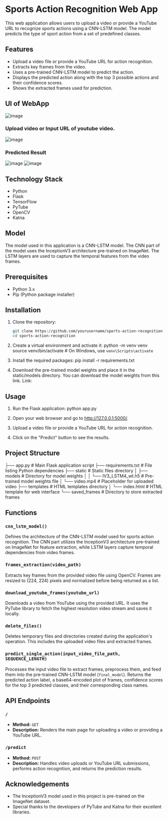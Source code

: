 # Sports Action Recognition Web App

This web application allows users to upload a video or provide a YouTube URL to recognize sports actions using a CNN-LSTM model. The model predicts the type of sport action from a set of predefined classes.

## Features

- Upload a video file or provide a YouTube URL for action recognition.
- Extracts key frames from the video.
- Uses a pre-trained CNN-LSTM model to predict the action.
- Displays the predicted action along with the top 3 possible actions and their confidence scores.
- Shows the extracted frames used for prediction.

## UI of WebApp
![image](https://github.com/vedant185raut/Sports-Recognition-in-Videos-Using-Deep-Learning/assets/105361526/22330a5d-119e-4522-aa64-5676377cea25)
 ### Upload video or Input URL of youtube video.
 ![image](https://github.com/vedant185raut/Sports-Recognition-in-Videos-Using-Deep-Learning/assets/105361526/a73e399e-409e-4efb-8205-f978727702bc)
 ### Predicted Result
![image](https://github.com/vedant185raut/Sports-Recognition-in-Videos-Using-Deep-Learning/assets/105361526/e7b450d8-945b-4058-b4bd-859d8a56f30c)
![image](https://github.com/vedant185raut/Sports-Recognition-in-Videos-Using-Deep-Learning/assets/105361526/7f6336b4-213b-4ec2-b45a-5ab737f2d1da)

## Technology Stack

- Python
- Flask
- TensorFlow
- PyTube
- OpenCV
- Katna

## Model

The model used in this application is a CNN-LSTM model. The CNN part of the model uses the InceptionV3 architecture pre-trained on ImageNet. The LSTM layers are used to capture the temporal features from the video frames.

## Prerequisites

- Python 3.x
- Pip (Python package installer)

## Installation

1. Clone the repository:

   ```bash
   git clone https://github.com/yourusername/sports-action-recognition.git
   cd sports-action-recognition
   
2. Create a virtual environment and activate it:
   python -m venv venv
   source venv/bin/activate   # On Windows, use `venv\Scripts\activate`

3. Install the required packages:
   pip install -r requirements.txt
   
5. Download the pre-trained model weights and place it in the static/models directory. You can download the model weights from this link.
   Link:

## Usage

1. Run the Flask application:
   python app.py
2. Open your web browser and go to http://127.0.0.1:5000/.

3. Upload a video file or provide a YouTube URL for action recognition.

4. Click on the "Predict" button to see the results.

## Project Structure

├── app.py # Main Flask application script
├── requirements.txt # File listing Python dependencies
├── static # Static files directory
│ ├── models # Directory for model weights
│ │ └── IV3_LSTM4_wt.h5 # Pre-trained model weights file
│ └── video.mp4 # Placeholder for uploaded video
├── templates # HTML templates directory
│ └── index.html # HTML template for web interface
└── saved_frames # Directory to store extracted frames

## Functions

### `cnn_lstm_model()`

Defines the architecture of the CNN-LSTM model used for sports action recognition. The CNN part utilizes the InceptionV3 architecture pre-trained on ImageNet for feature extraction, while LSTM layers capture temporal dependencies from video frames.

### `frames_extraction(video_path)`

Extracts key frames from the provided video file using OpenCV. Frames are resized to (224, 224) pixels and normalized before being returned as a list.

### `download_youtube_frames(youtube_url)`

Downloads a video from YouTube using the provided URL. It uses the PyTube library to fetch the highest resolution video stream and saves it locally.

### `delete_files()`

Deletes temporary files and directories created during the application's operation. This includes the uploaded video files and extracted frames.

### `predict_single_action(input_video_file_path, SEQUENCE_LENGTH)`

Processes the input video file to extract frames, preprocess them, and feed them into the pre-trained CNN-LSTM model (`final_model`). Returns the predicted action label, a base64-encoded plot of frames, confidence scores for the top 3 predicted classes, and their corresponding class names.

## API Endpoints

### `/`

- **Method:** `GET`
- **Description:** Renders the main page for uploading a video or providing a YouTube URL.

### `/predict`

- **Method:** `POST`
- **Description:** Handles video uploads or YouTube URL submissions, performs action recognition, and returns the prediction results.

## Acknowledgements

- The InceptionV3 model used in this project is pre-trained on the ImageNet dataset.
- Special thanks to the developers of PyTube and Katna for their excellent libraries.


